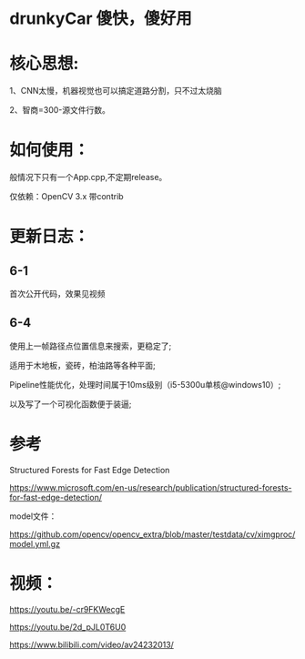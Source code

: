 # drunkyCar 傻快，傻好用

# 核心思想:

1、CNN太慢，机器视觉也可以搞定道路分割，只不过太烧脑

2、智商=300-源文件行数。

# 如何使用：

般情况下只有一个App.cpp,不定期release。

仅依赖：OpenCV 3.x 带contrib

# 更新日志：

## 6-1 

首次公开代码，效果见视频

## 6-4 

使用上一帧路径点位置信息来搜索，更稳定了;

适用于木地板，瓷砖，柏油路等各种平面;

Pipeline性能优化，处理时间属于10ms级别（i5-5300u单核@windows10）;

以及写了一个可视化函数便于装逼;


# 参考

Structured Forests for Fast Edge Detection

https://www.microsoft.com/en-us/research/publication/structured-forests-for-fast-edge-detection/

model文件：

https://github.com/opencv/opencv_extra/blob/master/testdata/cv/ximgproc/model.yml.gz


# 视频：

https://youtu.be/-cr9FKWecgE

https://youtu.be/2d_pJL0T6U0

https://www.bilibili.com/video/av24232013/
